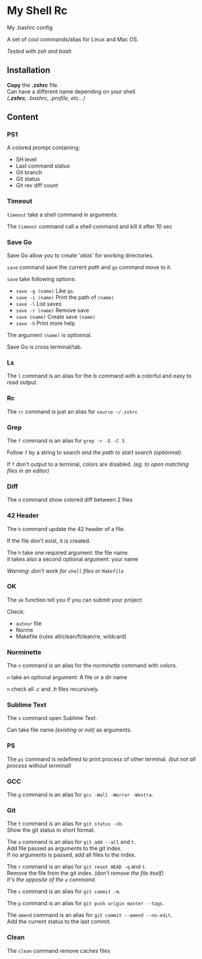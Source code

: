 # My Shell Rc

My .bashrc config

A set of cool commands/alias for Linux and Mac OS.

_Tested with zsh and bash_

## Installation

**Copy** the **.zshrc** file.<br />
Can have a different name depending on your shell.<br />
_(**.zshrc**, .bashrc, .profile, etc...)_

## Content

### PS1

A colored prompt containing:
- SH level
- Last command status
- Git branch
- Git status
- Git rev diff count

### Timeout

`timeout` take a shell command in arguments.

The `timeout` command call a shell command and kill it after 10 sec

### Save Go

Save Go allow you to create '_alias_' for working directories.

`save` command save the current _path_ and `go` command move to it.

`save` take following options:
- `save -g (name)` Like `go`.
- `save -i (name)` Print the path of `(name)`
- `save -l` List saves
- `save -r (name)` Remove save
- `save (name)` Create save `(name)`
- `save -h` Print more help

The argument `(name)` is optionnal.

Save Go is cross terminal/tab.

### Ls

The `l` command is an alias for the _ls_ command with a colorful and easy to read output.

### Rc

The `rc` command is just an alias for `source ~/.zshrc`

### Grep

The `f` command is an alias for `grep -r -E -C 3`.

Follow `f` by a string to search _and the path to start search (optionnal)_.

If `f` don't output to a terminal, colors are disabled.
_(eg. to open matching files in an editor)_

### Diff

The `d` command show colored diff between 2 files

### 42 Header

The `h` command update the 42 header of a file.

If the file don't exist, it is created.

The `h` take one required argument: the file name<br />
it takes also a second optional argument: your name

_Warning: don't work for `shell` files or `Makefile`_

### OK

The `ok` function tell you if you can submit your project

Check:
- `auteur` file
- Norme
- Makefile (rules all/clean/fclean/re, wildcard)

### Norminette

The `n` command is an alias for the _norminette_ command with colors.

`n` take an optional argument: A file or a dir name

`n` check all _.c_ and _.h_ files recursively.

### Sublime Text

The `s` command open Sublime Text.

Can take file name _(existing or not)_ as arguments.

### PS

The `ps` command is redefined to print process of other terminal.
_(but not all process without terminal)_

### GCC

The `g` command is an alias for `gcc -Wall -Werror -Wextra`.

### Git

The `t` command is an alias for `git status -sb`.<br />
Show the git status in short format.

The `a` command is an alias for `git add --all` and `t`.<br />
Add file passed as arguments to the git index.<br />
If no arguments is passed, add all files to the index.

The `r` command is an alias for `git reset HEAD -q` and `t`.<br />
Remove the file from the git index. _(don't remove the file itself)_<br />
_It's the opposite of the `a` command._

The `c` command is an alias for `git commit -m`.

The `p` command is an alias for `git push origin master --tags`.

The `amend` command is an alias for `git commit --amend --no-edit`.<br />
Add the current status to the last commit.

### Clean

The `clean` command remove caches files
